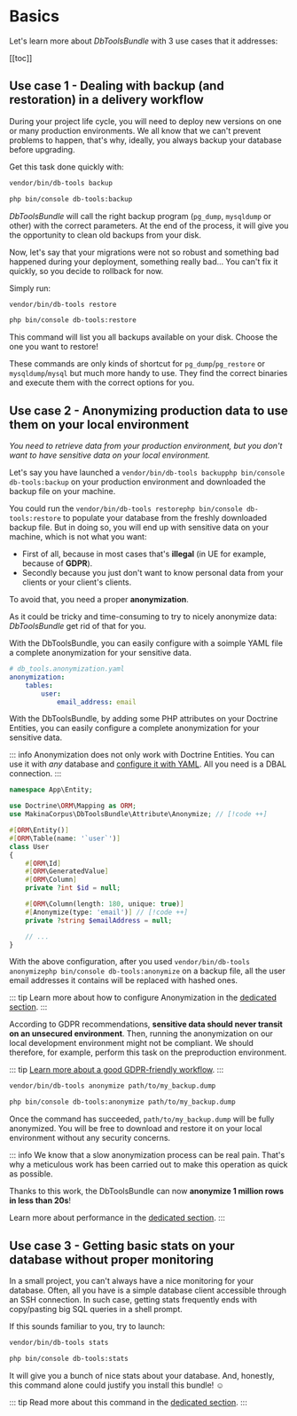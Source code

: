 # Basics

Let's learn more about *DbToolsBundle* with 3 use
cases that it addresses:

[[toc]]

## Use case 1 - Dealing with backup (and restoration) in a delivery workflow

During your project life cycle, you will need to deploy new versions on one or
many production environments. We all know that we can't prevent problems to
happen, that's why, ideally, you always backup your database before upgrading.

Get this task done quickly with:


<div class="standalone">

```sh
vendor/bin/db-tools backup
```

</div>
<div class="symfony">

```sh
php bin/console db-tools:backup
```

</div>

*DbToolsBundle* will call the right backup program (`pg_dump`, `mysqldump` or
other) with the correct parameters. At the end of the process, it will give you
the opportunity to clean old backups from your disk.

Now, let's say that your migrations were not so robust and something bad
happened during your deployment, something really bad... You can't fix it
quickly, so you decide to rollback for now.

Simply run:

<div class="standalone">

```sh
vendor/bin/db-tools restore
```

</div>
<div class="symfony">

```sh
php bin/console db-tools:restore
```

</div>

This command will list you all backups available on your disk. Choose the one
you want to restore!

These commands are only kinds of shortcut for `pg_dump`/`pg_restore` or
`mysqldump`/`mysql` but much more handy to use. They find the correct binaries
and execute them with the correct options for you.

## Use case 2 - Anonymizing production data to use them on your local environment

*You need to retrieve data from your production environment, but you don't want to
have sensitive data on your local environment.*

Let's say you have launched a <span class="standalone">`vendor/bin/db-tools backup`</span><span class="symfony">`php bin/console db-tools:backup`</span> on your production environment
and downloaded the backup file on your machine.

You could run the <span class="standalone">`vendor/bin/db-tools restore`</span><span class="symfony">`php bin/console db-tools:restore`</span> to populate your database from the
freshly downloaded backup file. But in doing so, you will end up with sensitive
data on your machine, which is not what you want:
* First of all, because in most cases that's **illegal**
  (in UE for example, because of **GDPR**).
* Secondly because you just don't want to know personal data from your
  clients or your client's clients.

To avoid that, you need a proper **anonymization**.

As it could be tricky and time-consuming to try to nicely anonymize data:
*DbToolsBundle* get rid of that for you.

<div class="standalone">

With the DbToolsBundle, you can easily configure with a soimple YAML file a complete anonymization for
your sensitive data.

```yml
# db_tools.anonymization.yaml
anonymization:
    tables:
        user:
            email_address: email
```

</div>
<div class="symfony">
With the DbToolsBundle, by adding some PHP attributes on your Doctrine Entities,
you can easily configure a complete anonymization for your sensitive data.

::: info
Anonymization does not only work with Doctrine Entities. You can use it with
*any* database and [configure it with YAML](../configuration#anonymization). All you need is a DBAL connection.
:::

```php
namespace App\Entity;

use Doctrine\ORM\Mapping as ORM;
use MakinaCorpus\DbToolsBundle\Attribute\Anonymize; // [!code ++]

#[ORM\Entity()]
#[ORM\Table(name: '`user`')]
class User
{
    #[ORM\Id]
    #[ORM\GeneratedValue]
    #[ORM\Column]
    private ?int $id = null;

    #[ORM\Column(length: 180, unique: true)]
    #[Anonymize(type: 'email')] // [!code ++]
    private ?string $emailAddress = null;

    // ...
}
```

</div>

With the above configuration, after you used <span class="standalone">`vendor/bin/db-tools anonymize`</span><span class="symfony">`php bin/console db-tools:anonymize`</span> on a backup file,
all the user email addresses it contains will be replaced with hashed ones.

::: tip
Learn more about how to configure Anonymization in the [dedicated section](../anonymization/essentials).
:::

According to GDPR recommendations, **sensitive data should never transit on an unsecured environment**.
Then, running the anonymization on our local development environment might not be compliant.
We should therefore, for example, perform this task on the preproduction environment.

::: tip
[Learn more about a good GDPR-friendly workflow](../anonymization/workflow).
:::

<div class="standalone">

```sh
vendor/bin/db-tools anonymize path/to/my_backup.dump
```

</div>
<div class="symfony">

```sh
php bin/console db-tools:anonymize path/to/my_backup.dump
```

</div>

Once the command has succeeded, `path/to/my_backup.dump` will be fully anonymized. You will be free
to download and restore it on your local environment without any security concerns.

::: info
We know that a slow anonymization process can be real pain. That's why a meticulous work has been
carried out to make this operation as quick as possible.

Thanks to this work, the DbToolsBundle can now **anonymize 1 million rows in less than 20s**!

Learn more about performance in the [dedicated section](../anonymization/performance).
:::

## Use case 3 - Getting basic stats on your database without proper monitoring

In a small project, you can't always have a nice monitoring for your database.
Often, all you have is a simple database client accessible through an SSH
connection. In such case, getting stats frequently ends with copy/pasting big
SQL queries in a shell prompt.

If this sounds familiar to you, try to launch:


<div class="standalone">

```sh
vendor/bin/db-tools stats
```

</div>
<div class="symfony">

```sh
php bin/console db-tools:stats
```

</div>

It will give you a bunch of nice stats about your database. And, honestly,
this command alone could justify you install this bundle! :relaxed:

::: tip
Read more about this command in the [dedicated section](../stats).
:::
